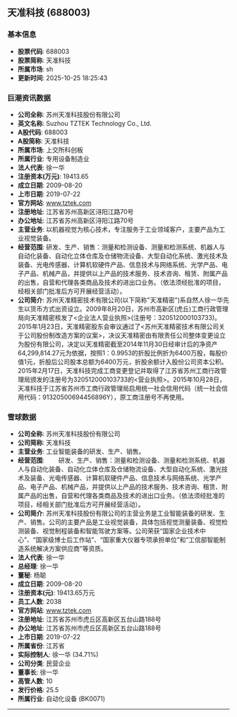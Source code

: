 ## 天准科技 (688003)

### 基本信息

- **股票代码**: 688003
- **股票简称**: 天准科技
- **所属市场**: sh
- **更新时间**: 2025-10-25 18:25:43

### 巨潮资讯数据

- **公司全称**: 苏州天准科技股份有限公司
- **英文名称**: Suzhou TZTEK Technology Co., Ltd.
- **A股代码**: 688003
- **A股简称**: 天准科技
- **所属市场**: 上交所科创板
- **所属行业**: 专用设备制造业
- **法人代表**: 徐一华
- **注册资本(万元)**: 19413.65
- **成立日期**: 2009-08-20
- **上市日期**: 2019-07-22
- **官方网站**: www.tztek.com
- **注册地址**: 江苏省苏州高新区浔阳江路70号
- **办公地址**: 江苏省苏州高新区浔阳江路70号
- **主营业务**: 以机器视觉为核心技术，专注服务于工业领域客户，主要产品为工业视觉装备。
- **经营范围**: 研发、生产、销售：测量和检测设备、测量和检测系统、机器人与自动化装备、自动化立体仓库及仓储物流设备、大型自动化系统、激光技术及装备、光电传感器、计算机软硬件产品、信息技术与网络系统、光学产品、电子产品、机械产品，并提供以上产品的技术服务、技术咨询、租赁、附属产品的出售，自营和代理各类商品及技术的进出口业务。（依法须经批准的项目，经相关部门批准后方可开展经营活动）。
- **公司简介**: 苏州天准精密技术有限公司(以下简称"天准精密")系自然人徐一华先生以货币方式出资设立。2009年8月20日，苏州市高新区(虎丘)工商行政管理局向天准精密核发了<企业法人营业执照>(注册号：320512000103733)。2015年1月23日，天准精密股东会审议通过了<苏州天准精密技术有限公司关于公司股份制改造方案的议案>，决议天准精密由有限责任公司整体变更设立为股份有限公司，决定以天准精密截至2014年11月30日经审计后的净资产64,299,814.27元为依据，按照1：0.9953的折股比例折为6400万股，每股价值1元，折股后公司股本总额为6400万元，折股余额计入股份公司资本公积。2015年2月17日，天准科技完成工商变更登记并取得了江苏省苏州工商行政管理局颁发的注册号为320512000103733的<营业执照>。2015年10月28日，天准科技于江苏省苏州市工商行政管理局启用统一社会信用代码（统一社会信用代码：91320500694456896Y），原工商注册号不再使用。

### 雪球数据

- **公司全称**: 苏州天准科技股份有限公司
- **公司简称**: 天准科技
- **主营业务**: 工业智能装备的研发、生产、销售。
- **经营范围**: 　　研发、生产、销售：测量和检测设备、测量和检测系统、机器人与自动化装备、自动化立体仓库及仓储物流设备、大型自动化系统、激光技术及装备、光电传感器、计算机软硬件产品、信息技术与网络系统、光学产品、电子产品、机械产品，并提供以上产品的技术服务、技术咨询、租赁、附属产品的出售，自营和代理各类商品及技术的进出口业务。（依法须经批准的项目，经相关部门批准后方可开展经营活动）。
- **公司简介**: 苏州天准科技股份有限公司的主营业务是工业智能装备的研发、生产、销售。公司的主要产品是工业视觉装备，具体包括视觉测量装备、视觉检测装备、视觉制程装备和智能驾驶方案等。公司荣获“国家企业技术中心”、“国家级博士后工作站”、“国家重大仪器专项承担单位”和“工信部智能制造系统解决方案供应商”等资质。
- **法人代表**: 徐一华
- **总经理**: 徐一华
- **董秘**: 杨聪
- **成立日期**: 2009-08-20
- **注册资本(元)**: 19413.65万元
- **员工人数**: 2038
- **官方网站**: www.tztek.com
- **注册地址**: 江苏省苏州市虎丘区高新区五台山路188号
- **办公地址**: 江苏省苏州市虎丘区高新区五台山路188号
- **上市日期**: 2019-07-22
- **所属省份**: 江苏省
- **实际控制人**: 徐一华 (34.71%)
- **公司分类**: 民营企业
- **董事长**: 徐一华
- **高管人数**: 10
- **发行价格**: 25.5
- **所属行业**: 自动化设备 (BK0071)

---